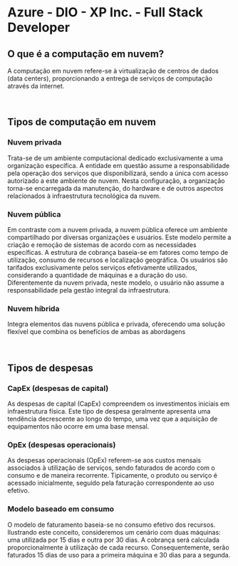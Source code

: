 # Azure - DIO - XP Inc. - Full Stack Developer

## O que é a computação em nuvem?
A computação em nuvem refere-se à virtualização de centros de dados (data centers), proporcionando a entrega de serviços de computação através da internet.

<br>

## Tipos de computação em nuvem

### Nuvem privada
Trata-se de um ambiente computacional dedicado exclusivamente a uma organização específica. A entidade em questão assume a responsabilidade pela operação dos serviços que disponibilizará, sendo a única com acesso autorizado a este ambiente de nuvem.
Nesta configuração, a organização torna-se encarregada da manutenção, do hardware e de outros aspectos relacionados à infraestrutura tecnológica da nuvem.

### Nuvem pública
Em contraste com a nuvem privada, a nuvem pública oferece um ambiente compartilhado por diversas organizações e usuários. Este modelo permite a criação e remoção de sistemas de acordo com as necessidades específicas. A estrutura de cobrança baseia-se em fatores como tempo de utilização, consumo de recursos e localização geográfica. Os usuários são tarifados exclusivamente pelos serviços efetivamente utilizados, considerando a quantidade de máquinas e a duração do uso. Diferentemente da nuvem privada, neste modelo, o usuário não assume a responsabilidade pela gestão integral da infraestrutura.

### Nuvem híbrida
Integra elementos das nuvens pública e privada, oferecendo uma solução flexível que combina os benefícios de ambas as abordagens

<br>

## Tipos de despesas

### CapEx (despesas de capital)
As despesas de capital (CapEx) compreendem os investimentos iniciais em infraestrutura física. Este tipo de despesa geralmente apresenta uma tendência decrescente ao longo do tempo, uma vez que a aquisição de equipamentos não ocorre em uma base mensal.

### OpEx (despesas operacionais)
As despesas operacionais (OpEx) referem-se aos custos mensais associados à utilização de serviços, sendo faturados de acordo com o consumo e de maneira recorrente. Tipicamente, o produto ou serviço é acessado inicialmente, seguido pela faturação correspondente ao uso efetivo.

### Modelo baseado em consumo
O modelo de faturamento baseia-se no consumo efetivo dos recursos. Ilustrando este conceito, consideremos um cenário com duas máquinas: uma utilizada por 15 dias e outra por 30 dias. A cobrança será calculada proporcionalmente à utilização de cada recurso. Consequentemente, serão faturados 15 dias de uso para a primeira máquina e 30 dias para a segunda.
